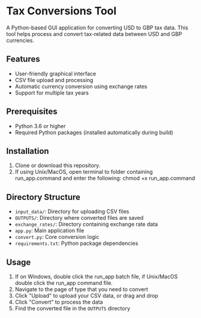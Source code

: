 # Tax Conversions Tool

A Python-based GUI application for converting USD to GBP tax data. This tool helps process and convert tax-related data between USD and GBP currencies.

## Features

- User-friendly graphical interface
- CSV file upload and processing
- Automatic currency conversion using exchange rates
- Support for multiple tax years

## Prerequisites

- Python 3.6 or higher
- Required Python packages (installed automatically during build)

## Installation

1. Clone or download this repository.
2. If using Unix/MacOS, open terminal to folder containing run_app.command and enter the following: chmod +x run_app.command

## Directory Structure

- `input_data/`: Directory for uploading CSV files
- `OUTPUTS/`: Directory where converted files are saved
- `exchange_rates/`: Directory containing exchange rate data
- `app.py`: Main application file
- `convert.py`: Core conversion logic
- `requirements.txt`: Python package dependencies

## Usage

1. If on Windows, double click the run_app batch file, if Unix/MacOS double click the run_app command file.
2. Navigate to the page of type that you need to convert
2. Click "Upload" to upload your CSV data, or drag and drop
3. Click "Convert" to process the data
4. Find the converted file in the `OUTPUTS` directory